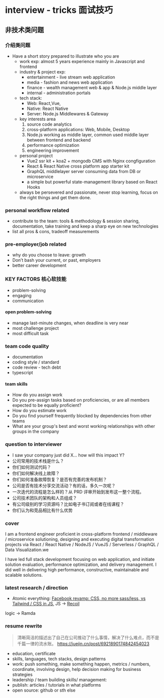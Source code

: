 # interview - tricks 面试技巧

## 非技术类问题

### 介绍类问题

- Have a short story prepared to illustrate who you are
  - work exp: almost 5 years experience mainly in Javascript and frontend
  - industry & project exp:
    - entertainment - live stream web application
    - media - fashion and news web application
    - finance - wealth management web & app & Node.js middle layer
    - internal - administration portals
  - tech stack:
    - Web: React,Vue,
    - Native: React Native
    - Server: Node.js Middlewares & Gateway
  - key interests area
    1. source code analytics
    2. cross-platform applications: Web, Mobile, Desktop
    3. Node.js working as middle layer, common used middle layer between frontend and backend
    4. performance optimization
    5. engineering improvement
  - personal project
    - Vue2 ssr kit + koa2 + mongodb CMS with Nginx congfiguration
    - React & React Native cross platform app starter kit
    - GraphQL middlelayer server consuming data from DB or microservice
    - a simple but powerful state-management library based on React Hooks
  - always be persevered and passionate, never stop learning, focus on the right things and get them done.

### personal workflow related

- contribute to the team: tools & methodology & session sharing, documentation, take training and keep a sharp eye on new technologies
- list all pros & cons, tradeoff measurements

### pre-employer/job related

- why do you choose to leave: growth
- Don’t bash your current, or past, employers
- better career development

### KEY FACTORS 核心软技能

- problem-solving
- engaging
- communication

#### open problem-solving

- manage last-minute changes, when deadline is very near
- most challenge project
- most difficult task

### team code quality

- documentation
- coding style / standard
- code review - tech debt
- typescript

#### team skills

- How do you assign work
- Do you pre-assign tasks based on proficiencies, or are all members expected to be equally proficient?
- How do you estimate work
- Do you find yourself frequently blocked by dependencies from other teams
- What are your group's best and worst working relationships with other groups in the company

### question to interviewer

- I saw your company just did X… how will this impact Y?
- 公司常用的技术栈是什么？
- 你们如何测试代码？
- 你们如何解决线上故障？
- 你们如何准备故障恢复？是否有完善的发布机制？
- 公司是否有技术分享交流活动？有的话，多久一次呢？
- 一次迭代的流程是怎么样的？从 PRD 评审开始到发布这一整个流程。
- 公司技术团队的架构和人员组成？
- 有公司级别的学习资源吗？比如电子书订阅或者在线课程？
- 你们认为和竞品相比有什么优势

### cover

I am a frontend engineer proficient in cross-platform frontend / middleware / microservice solutioning, designing and executing digital transformation projects via React / React Native / NodeJS / VueJS / Serverless / GraphQL / Data Visualization.we

I have led full stack development focusing on web application, and initiate solution evaluation, performance optimization, and delivery management. I did well in delivering high performance, constructive, maintainable and scalable solutions.


### latest research / direction

- Atomic everything: [Facebook revamp: CSS, no more sass/less, vs Tailwind / CSS in JS](https://juejin.cn/post/6917073600474415117), JS -> [Recoil](https://juejin.cn/post/6881493149261250568)

logic -> Ramda

### resume rewrite

> 清晰简洁的描述出了自己在公司推动了什么事情，解决了什么难点，而不是千篇一律的流水账。
> <https://juejin.cn/post/6921890174842454023>

- education, certificate
- skills, languages, tech stacks, design patterns
- work: push something, make something happen, metrics / numbers, coordinate, involving design, help decision making for business strategies
- leadership / team building skills/ management:
- publish: articles / tutorials in what platforms
- open source: github or sth else
